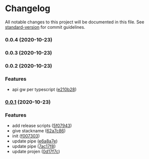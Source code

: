 # Changelog

All notable changes to this project will be documented in this file. See [standard-version](https://github.com/conventional-changelog/standard-version) for commit guidelines.

### 0.0.4 (2020-10-23)

### 0.0.3 (2020-10-23)

### 0.0.2 (2020-10-23)


### Features

* api gw per typescript ([e210b28](https://github.com/mmuller88/alf-cdk-api-gw/commit/e210b28b83637c585c0aece5afd7cbd7584ef54b))

### [0.0.1](https://github.com/mmuller88/alf-cdk-api-gw/compare/v0.0.2...v0.0.1) (2020-10-23)


### Features

* add release scripts ([5f07943](https://github.com/mmuller88/alf-cdk-api-gw/commit/5f0794342c2bcdeeb8e5fa2eae876a99ca289539))
* give stackname ([62a7c86](https://github.com/mmuller88/alf-cdk-api-gw/commit/62a7c86c9bb415e4f44714397d7fb57fb17011c0))
* init ([f007303](https://github.com/mmuller88/alf-cdk-api-gw/commit/f0073039e9d0fbcf70761d72d909a9be6ff9c4c6))
* update pipe ([e6a8a7e](https://github.com/mmuller88/alf-cdk-api-gw/commit/e6a8a7e6055755f10335a8b0fd7a09f4d43f6819))
* update pipe ([7ac17f8](https://github.com/mmuller88/alf-cdk-api-gw/commit/7ac17f825567bbca6aa706c2b502019aae8545ea))
* update projen ([0d17f7c](https://github.com/mmuller88/alf-cdk-api-gw/commit/0d17f7ccc3d1efb8a9c19fe90cfcd7fba852cc3d))